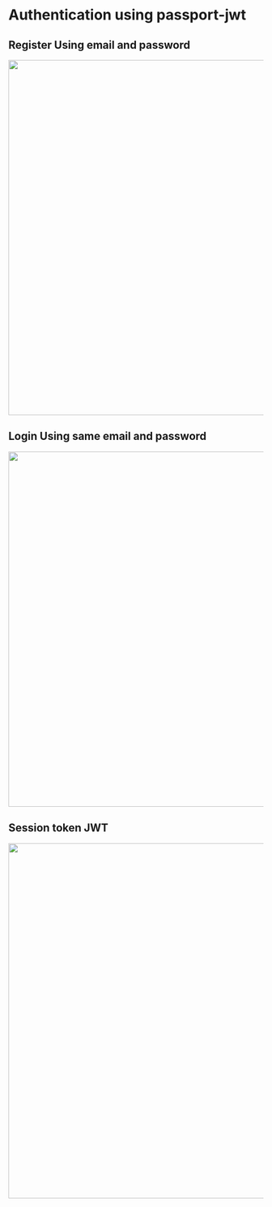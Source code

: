 # Authentication using passport-jwt

<h2> Register Using email and password </h2>
<img src="https://i.postimg.cc/RZWPkTRK/Screenshot-44.png" width="700"/>

<h2> Login Using same email and password </h2>
<img src="https://i.postimg.cc/yN9LdY2N/Screenshot-45.png" width="700"/>

<h2> Session token JWT </h2>
<img src="https://i.postimg.cc/9MhJqHjY/Screenshot-46.png" width="700" />
